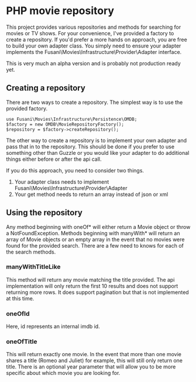 # PHP movie repository

This project provides various repositories and methods for searching for movies or TV shows. For your convenience, I've provided a factory to create a repository. If you'd prefer a more hands on approach, you are free to build your own adapter class. You simply need to ensure your adapter implements the Fusani\Movies\Infrastructure\Provider\Adapter interface.

This is very much an alpha version and is probably not production ready yet.

## Creating a repository

There are two ways to create a repository. The simplest way is to use the provided factory.

    use Fusani\Movies\Infrastructure\Persistence\OMDB;
    $factory = new OMDB\MovieRepositoryFactory();
    $repository = $factory->createRepository();

The other way to create a repository is to implement your own adapter and pass that in to the repository. This should be done if you prefer to use something other than Guzzle or you would like your adapter to do additional things either before or after the api call.

If you do this approach, you need to consider two things.

1. Your adapter class needs to implement Fusani\Movies\Infrastructure\Provider\Adapter
2. Your get method needs to return an array instead of json or xml

## Using the repository

Any method beginning with oneOf* will either return a Movie object or throw a NotFoundException. Methods beginning with manyWith* will return an array of Movie objects or an empty array in the event that no movies were found for the provided search. There are a few need to knows for each of the search methods.

### manyWithTitleLike ###

This method will return any movie matching the title provided. The api implementation will only return the first 10 results and does not support returning more rows. It does support pagination but that is not implemented at this time.

### oneOfId ###

Here, id represents an internal imdb id.

### oneOfTitle ###

This will return exactly one movie. In the event that more than one movie shares a title (Romeo and Juliet) for example, this will still only return one title. There is an optional year parameter that will allow you to be more specific about which movie you are looking for.
